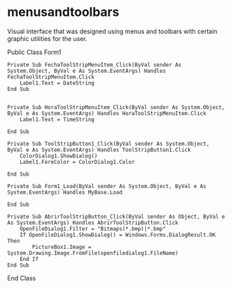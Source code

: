 # menusandtoolbars
Visual interface that was designed using menus and toolbars with certain graphic utilities for the user.

Public Class Form1

    Private Sub FechaToolStripMenuItem_Click(ByVal sender As System.Object, ByVal e As System.EventArgs) Handles FechaToolStripMenuItem.Click
        Label1.Text = DateString
    End Sub


    Private Sub HoraToolStripMenuItem_Click(ByVal sender As System.Object, ByVal e As System.EventArgs) Handles HoraToolStripMenuItem.Click
        Label1.Text = TimeString

    End Sub

    Private Sub ToolStripButton1_Click(ByVal sender As System.Object, ByVal e As System.EventArgs) Handles ToolStripButton1.Click
        ColorDialog1.ShowDialog()
        Label1.ForeColor = ColorDialog1.Color

    End Sub

    Private Sub Form1_Load(ByVal sender As System.Object, ByVal e As System.EventArgs) Handles MyBase.Load

    End Sub

    Private Sub AbrirToolStripButton_Click(ByVal sender As Object, ByVal e As System.EventArgs) Handles AbrirToolStripButton.Click
        OpenFileDialog1.Filter = "Bitmaps(*.bmp)|*.bmp"
        If OpenFileDialog1.ShowDialog() = Windows.Forms.DialogResult.OK Then
            PictureBox1.Image = System.Drawing.Image.FromFile(openfiledialog1.FileName)
        End If
    End Sub
End Class
